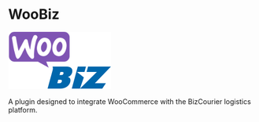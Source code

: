 # WooBiz

![WooBiz Logotype](doc/woobiz_logo.png)

A plugin designed to integrate WooCommerce with the BizCourier logistics platform.
